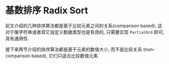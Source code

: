 # 基数排序 Radix Sort

前文介绍的几种排序算法都是基于比较元素之间的关系(comparison based), 这对于像字符串或者其它自定义数据类型也是有效的,
只需要实现 `PartialOrd` 即可, 具有通用性.

接下来两节介绍的排序算法都是基于元素的数值大小, 而不是比较关系 (non-comparison based), 它们只适合比较数值元素.